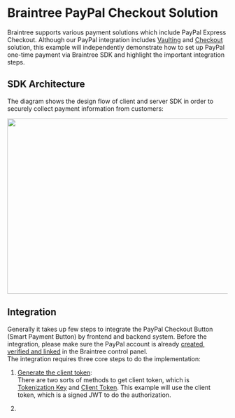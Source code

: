 # Braintree PayPal Checkout Solution

Braintree supports various payment solutions which include PayPal Express Checkout. Although our PayPal integration includes [Vaulting](https://developers.braintreepayments.com/guides/paypal/vault/javascript/v3) and [Checkout](https://developers.braintreepayments.com/guides/paypal/checkout-with-paypal/javascript/v3) solution, this example will independently demonstrate how to set up PayPal one-time payment via Braintree SDK and highlight the important integration steps.

## SDK Architecture
The diagram shows the design flow of client and server SDK in order to securely collect payment information from customers:
<br>
<p float="left">
  <img src="https://github.com/paypal-gps-apac/braintree-paypal-checkout/blob/master/screenshot/image1.png" width="800" height="400">
</p>


## Integration
Generally it takes up few steps to integrate the PayPal Checkout Button (Smart Payment Button) by frontend and backend system. Before the integration, please make sure the PayPal account is already [created, verified and linked](https://articles.braintreepayments.com/guides/payment-methods/paypal/setup-guide?_ga=1.95210588.1584836863.1578023280) in the Braintree control panel.<br>
The integration requires three core steps to do the implementation:
1. [Generate the client token](https://developers.braintreepayments.com/start/hello-server/node#generate-a-client-token):<br>There are two sorts of methods to get client token, which is [Tokenization Key](https://developers.braintreepayments.com/guides/authorization/tokenization-key/javascript/v3) and [Client Token](https://developers.braintreepayments.com/guides/authorization/client-token). This example will use the client token, which is a signed JWT to do the authorization.

2. 



